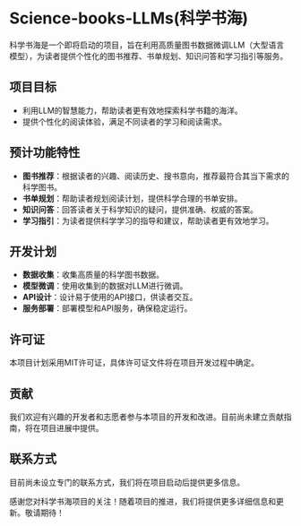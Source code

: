 # Science-books-LLMs(科学书海)

科学书海是一个即将启动的项目，旨在利用高质量图书数据微调LLM（大型语言模型），为读者提供个性化的图书推荐、书单规划、知识问答和学习指引等服务。

## 项目目标

- 利用LLM的智慧能力，帮助读者更有效地探索科学书籍的海洋。
- 提供个性化的阅读体验，满足不同读者的学习和阅读需求。

## 预计功能特性

- **图书推荐**：根据读者的兴趣、阅读历史、搜书意向，推荐最符合其当下需求的科学图书。
- **书单规划**：帮助读者规划阅读计划，提供科学合理的书单安排。
- **知识问答**：回答读者关于科学知识的疑问，提供准确、权威的答案。
- **学习指引**：为读者提供科学学习的指导和建议，帮助读者更有效地学习。

## 开发计划

- **数据收集**：收集高质量的科学图书数据。
- **模型微调**：使用收集到的数据对LLM进行微调。
- **API设计**：设计易于使用的API接口，供读者交互。
- **服务部署**：部署模型和API服务，确保稳定运行。

## 许可证

本项目计划采用MIT许可证，具体许可证文件将在项目开发过程中确定。

## 贡献

我们欢迎有兴趣的开发者和志愿者参与本项目的开发和改进。目前尚未建立贡献指南，将在项目进展中提供。

## 联系方式

目前尚未设立专门的联系方式，我们将在项目启动后提供更多信息。

感谢您对科学书海项目的关注！随着项目的推进，我们将提供更多详细信息和更新。敬请期待！
